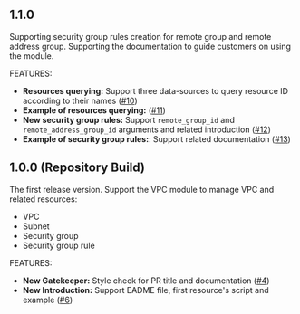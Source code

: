 <!-- markdownlint-disable MD041 -->
## 1.1.0

Supporting security group rules creation for remote group and remote address group.
Supporting the documentation to guide customers on using the module.

FEATURES:

<!-- markdownlint-disable MD013 -->
+ **Resources querying:** Support three data-sources to query resource ID according to their names ([#10](https://github.com/terraform-huaweicloud-modules/terraform-huaweicloud-vpc/pull/10))
+ **Example of resources querying:** ([#11](https://github.com/terraform-huaweicloud-modules/terraform-huaweicloud-vpc/pull/11))
+ **New security group rules:** Support `remote_group_id` and `remote_address_group_id` arguments and related introduction ([#12](https://github.com/terraform-huaweicloud-modules/terraform-huaweicloud-vpc/pull/12))
+ **Example of security group rules:**: Support related documentation ([#13](https://github.com/terraform-huaweicloud-modules/terraform-huaweicloud-vpc/pull/13))
<!-- markdownlint-enable MD013 -->

## 1.0.0 (Repository Build)

The first release version.
Support the VPC module to manage VPC and related resources:

- VPC
- Subnet
- Security group
- Security group rule

FEATURES:

<!-- markdownlint-disable MD013 -->
+ **New Gatekeeper:** Style check for PR title and documentation ([#4](https://github.com/terraform-huaweicloud-modules/terraform-huaweicloud-vpc/pull/4))
+ **New Introduction:** Support EADME file, first resource's script and example ([#6](https://github.com/terraform-huaweicloud-modules/terraform-huaweicloud-vpc/pull/6))
<!-- markdownlint-enable MD013 -->
